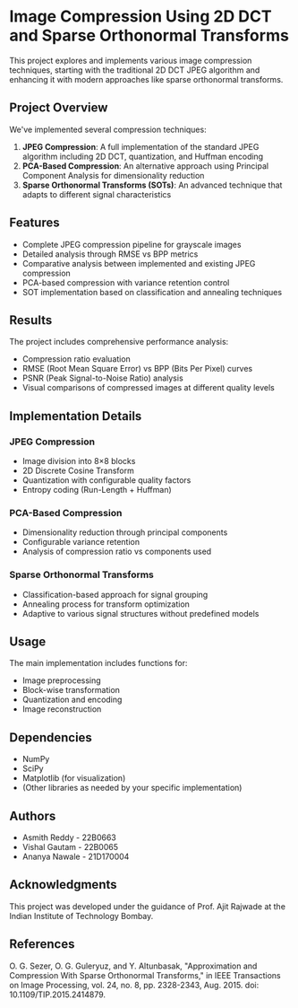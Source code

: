 # Image Compression Using 2D DCT and Sparse Orthonormal Transforms

This project explores and implements various image compression techniques, starting with the traditional 2D DCT JPEG algorithm and enhancing it with modern approaches like sparse orthonormal transforms.

## Project Overview

We've implemented several compression techniques:

1. **JPEG Compression**: A full implementation of the standard JPEG algorithm including 2D DCT, quantization, and Huffman encoding
2. **PCA-Based Compression**: An alternative approach using Principal Component Analysis for dimensionality reduction
3. **Sparse Orthonormal Transforms (SOTs)**: An advanced technique that adapts to different signal characteristics

## Features

- Complete JPEG compression pipeline for grayscale images
- Detailed analysis through RMSE vs BPP metrics
- Comparative analysis between implemented and existing JPEG compression
- PCA-based compression with variance retention control
- SOT implementation based on classification and annealing techniques

## Results

The project includes comprehensive performance analysis:
- Compression ratio evaluation
- RMSE (Root Mean Square Error) vs BPP (Bits Per Pixel) curves
- PSNR (Peak Signal-to-Noise Ratio) analysis
- Visual comparisons of compressed images at different quality levels

## Implementation Details

### JPEG Compression
- Image division into 8×8 blocks
- 2D Discrete Cosine Transform
- Quantization with configurable quality factors
- Entropy coding (Run-Length + Huffman)

### PCA-Based Compression
- Dimensionality reduction through principal components
- Configurable variance retention
- Analysis of compression ratio vs components used

### Sparse Orthonormal Transforms
- Classification-based approach for signal grouping
- Annealing process for transform optimization
- Adaptive to various signal structures without predefined models

## Usage

The main implementation includes functions for:
- Image preprocessing
- Block-wise transformation
- Quantization and encoding
- Image reconstruction

## Dependencies

- NumPy
- SciPy
- Matplotlib (for visualization)
- (Other libraries as needed by your specific implementation)

## Authors

- Asmith Reddy - 22B0663
- Vishal Gautam - 22B0065
- Ananya Nawale - 21D170004

## Acknowledgments

This project was developed under the guidance of Prof. Ajit Rajwade at the Indian Institute of Technology Bombay.

## References

O. G. Sezer, O. G. Guleryuz, and Y. Altunbasak, "Approximation and Compression With Sparse Orthonormal Transforms," in IEEE Transactions on Image Processing, vol. 24, no. 8, pp. 2328-2343, Aug. 2015. doi: 10.1109/TIP.2015.2414879.
